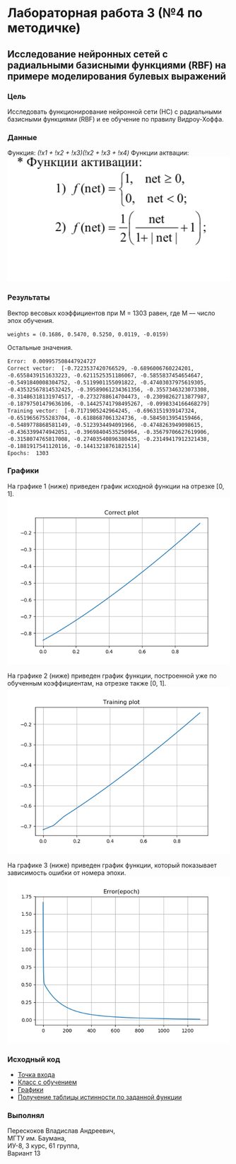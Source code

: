 # Лабораторная работа 3 (№4 по методичке)

## Исследование нейронных сетей с радиальными базисными функциями (RBF) на примере моделирования булевых выражений

### Цель
Исследовать функционирование нейронной сети (НС) с радиальными базисными функциями (RBF) и ее обучение по правилу Видроу-Хоффа.

### Данные
Функция: *(!x1 + !x2 + !x3)(!x2 + !x3 + !x4)*
Функции актвации:
![ФА](/imgs/fa.png)

### Результаты

Вектор весовых коэффициентов при M = 1303 равен, где M –– число эпох обучения. 
```
weights = (0.1686, 0.5470, 0.5250, 0.0119, -0.0159)
```

Остальные значения.
```
Error:  0.009957508447924727
Correct vector:  [-0.7223537420766529, -0.6896006760224201, -0.6558439151633223, -0.6211525351186067, -0.5855837454654647, -0.5491840008304752, -0.5119901155091822, -0.47403037975619305, -0.43532567814532425, -0.39589061234361356, -0.3557346323073308, -0.31486318131974517, -0.2732788614704473, -0.23098262713877987, -0.18797501479636106, -0.14425741798495267, -0.0998334166468279]
Training vector:  [-0.7171905242964245, -0.6963151939147324, -0.6519656755283704, -0.6188687061324736, -0.5845013954159466, -0.5489778868581149, -0.5123934494091966, -0.4748263949098615, -0.4363399474942051, -0.39698404535250964, -0.35679706627619906, -0.3158074765817008, -0.27403540896380435, -0.23149417912321438, -0.1881917541120116, -0.14413218761821514]
Epochs:  1303
```

### Графики
На графике 1 (ниже) приведен график исходной функции на отрезке [0, 1].  
![График 1](/plots/correct.png)

На графике 2 (ниже) приведен график функции, построенной уже по обученным коэффициентам, на отрезке также [0, 1].  
![График 2](/plots/training.png)

На графике 3 (ниже) приведен график функции, который показывает зависимость ошибки от номера эпохи.  
![График 3](/plots/error.png)

### Исходный код
- [Точка входа](/app/main.py)
- [Класс с обучением](/app/neural.py)
- [Графики](/app/plots.py)
- [Получение таблицы истинности по заданной функции](/app/z2.py)

### Выполнял
Перескоков Владислав Андреевич,   
МГТУ им. Баумана,  
ИУ-8, 3 курс, 61 группа,  
Вариант 13  
